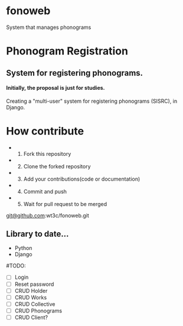 # fonoweb
System that manages phonograms


# Phonogram Registration

## System for registering phonograms.

#### Initially, the proposal is just for studies.

Creating a "multi-user" system for registering phonograms (SISRC), in Django.

# How contribute

- 1. Fork this repository 
- 2. Clone the forked repository
- 3. Add your contributions(code or documentation)
- 4. Commit and push
- 5. Wait for pull request to be merged


git@github.com:wt3c/fonoweb.git


## Library to date...
* Python
* Django

#TODO:
- [ ] Login
- [ ] Reset password
- [ ] CRUD Holder
- [ ] CRUD Works
- [ ] CRUD Collective
- [ ] CRUD Phonograms
- [ ] CRUD Client?
